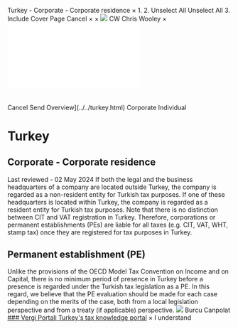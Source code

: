 Turkey - Corporate - Corporate residence
×
1.
2.
Unselect All
Unselect All
3.
Include Cover Page
Cancel
×
×
![](../../-/media/world-wide-tax-summaries/attachments/global---chris-wooley.ashx%3Frev=ac5e5f3223b34096b1afc2a6009c7320&revision=ac5e5f32-23b3-4096-b1af-c2a6009c7320&hash=859B7ADC84DC2CBEC9760E9E6EE7DE6D0A8BFCDF)
CW
Chris Wooley
×
![](corporate-residence.html)
######
Cancel
Send
Overview](../../turkey.html)
Corporate
Individual
# Turkey
## Corporate - Corporate residence
Last reviewed - 02 May 2024
If both the legal and the business headquarters of a company are located outside Turkey, the company is regarded as a non-resident entity for Turkish tax purposes. If one of these headquarters is located within Turkey, the company is regarded as a resident entity for Turkish tax purposes.
Note that there is no distinction between CIT and VAT registration in Turkey. Therefore, corporations or permanent establishments (PEs) are liable for all taxes (e.g. CIT, VAT, WHT, stamp tax) once they are registered for tax purposes in Turkey.
## Permanent establishment (PE)
Unlike the provisions of the OECD Model Tax Convention on Income and on Capital, there is no minimum period of presence in Turkey before a presence is regarded under the Turkish tax legislation as a PE. In this regard, we believe that the PE evaluation should be made for each case depending on the merits of the case, both from a local legislation perspective and from a treaty (if applicable) perspective.
![](../../-/media/world-wide-tax-summaries/attachments/turkey---burcu_canpolat.ashx%3Frev=53e7265900154db280a8bf46247d2fa2&revision=53e72659-0015-4db2-80a8-bf46247d2fa2&hash=5827322307037DE55D675E6FA434C185346ED170)
Burcu Canpolat
[### Vergi Portali
Turkey's tax knowledge portal](http://www.vergiportali.com/)
×
I understand